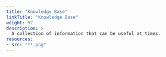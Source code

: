 ```yaml
---
title: "Knowledge Base"
linkTitle: "Knowledge Base"
weight: 97
description: >
  A collection of information that can be useful at times.
resources:
- src: "**.png"
---
```



